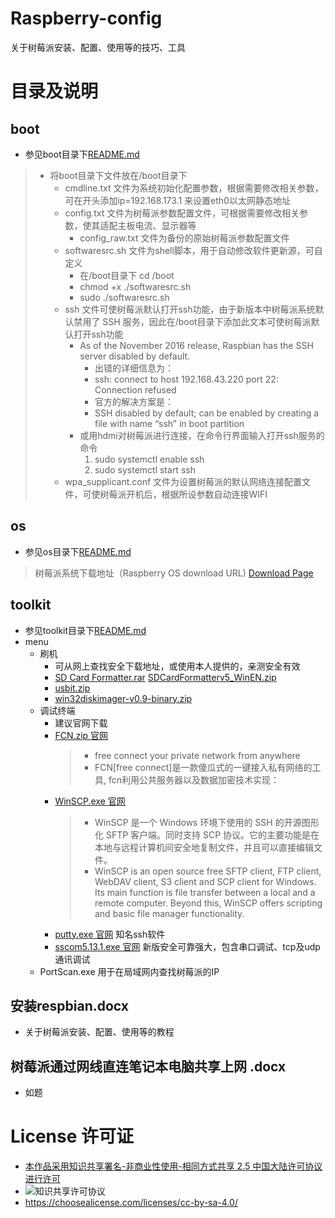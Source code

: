 # Raspberry-config
关于树莓派安装、配置、使用等的技巧、工具

# 目录及说明
## boot
* 参见boot目录下[README.md ](/boot/README.md)
> * 将boot目录下文件放在/boot目录下
>   * cmdline.txt 文件为系统初始化配置参数，根据需要修改相关参数，可在开头添加ip=192.168.173.1 来设置eth0以太网静态地址
>   * config.txt 文件为树莓派参数配置文件，可根据需要修改相关参数，使其适配主板电流、显示器等
>      * config_raw.txt 文件为备份的原始树莓派参数配置文件
>   * softwaresrc.sh 文件为shell脚本，用于自动修改软件更新源，可自定义
>      * 在/boot目录下 cd /boot
>      * chmod +x ./softwaresrc.sh
>      * sudo ./softwaresrc.sh
>   * ssh 文件可使树莓派默认打开ssh功能，由于新版本中树莓派系统默认禁用了 SSH 服务，因此在/boot目录下添加此文本可使树莓派默认打开ssh功能
>      * As of the November 2016 release, Raspbian has the SSH server disabled by default. 
>        * 出错的详细信息为：
>        * ssh: connect to host 192.168.43.220 port 22: Connection refused
>        * 官方的解决方案是：
>        * SSH disabled by default; can be enabled by creating a file with name “ssh” in boot partition 
>      * 或用hdmi对树莓派进行连接，在命令行界面输入打开ssh服务的命令
>        1. sudo systemctl enable ssh
>        2. sudo systemctl start ssh        
>    * wpa_supplicant.conf 文件为设置树莓派的默认网络连接配置文件，可使树莓派开机后，根据所设参数自动连接WIFI
## os
* 参见os目录下[README.md ](/os/README.md)
> 树莓派系统下载地址（Raspberry OS download URL)
> [Download Page](https://www.raspberrypi.org/downloads/)
## toolkit
* 参见toolkit目录下[README.md ](/toolkit/README.md)
* menu
  * 刷机
    * 可从网上查找安全下载地址，或使用本人提供的，亲测安全有效
    * [SD Card Formatter.rar](https://github.com/yaoqs/Raspberry-config/blob/master/toolkit/%E5%88%B7%E6%9C%BA/SD%20Card%20Formatter.rar) [SDCardFormatterv5_WinEN.zip](https://github.com/yaoqs/Raspberry-config/blob/master/toolkit/%E5%88%B7%E6%9C%BA/SDCardFormatterv5_WinEN.zip)
    * [usbit.zip](https://github.com/yaoqs/Raspberry-config/blob/master/toolkit/%E5%88%B7%E6%9C%BA/usbit.zip)
    * [win32diskimager-v0.9-binary.zip](https://github.com/yaoqs/Raspberry-config/blob/master/toolkit/%E5%88%B7%E6%9C%BA/win32diskimager-v0.9-binary.zip)
  * 调试终端
    * 建议官网下载
    * [FCN.zip 官网](https://github.com/boywhp/fcn)
      > * free connect your private network from anywhere
      > * FCN[free connect]是一款傻瓜式的一键接入私有网络的工具, fcn利用公共服务器以及数据加密技术实现：
    * [WinSCP.exe 官网](https://winscp.net/eng/index.php) 
      > * WinSCP 是一个 Windows 环境下使用的 SSH 的开源图形化 SFTP 客户端。同时支持 SCP 协议。它的主要功能是在本地与远程计算机间安全地复制文件，并且可以直接编辑文件。 
      > * WinSCP is an open source free SFTP client, FTP client, WebDAV client, S3 client and SCP client for Windows. Its main function is file transfer between a local and a remote computer. Beyond this, WinSCP offers scripting and basic file manager functionality. 
    * [putty.exe 官网](https://www.chiark.greenend.org.uk/~sgtatham/putty/) 知名ssh软件
    * [sscom5.13.1.exe 官网](http://www.daxia.com/) 新版安全可靠强大，包含串口调试、tcp及udp通讯调试
  * PortScan.exe 用于在局域网内查找树莓派的IP

## 安装respbian.docx
* 关于树莓派安装、配置、使用等的教程
## 树莓派通过网线直连笔记本电脑共享上网 .docx
* 如题

# License 许可证
* [本作品采用知识共享署名-非商业性使用-相同方式共享 2.5 中国大陆许可协议进行许可](http://creativecommons.org/licenses/by-nc-sa/2.5/cn/)
* ![知识共享许可协议](https://i.creativecommons.org/l/by-nc-sa/2.5/cn/88x31.png)
* https://choosealicense.com/licenses/cc-by-sa-4.0/
